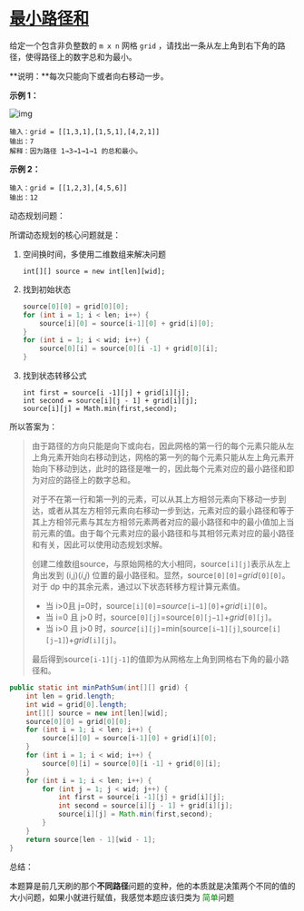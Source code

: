 # [最小路径和](https://leetcode-cn.com/problems/minimum-path-sum/)

给定一个包含非负整数的 `m x n` 网格 `grid` ，请找出一条从左上角到右下角的路径，使得路径上的数字总和为最小。

**说明：**每次只能向下或者向右移动一步。

 

**示例 1：**

![img](https://assets.leetcode.com/uploads/2020/11/05/minpath.jpg)

```
输入：grid = [[1,3,1],[1,5,1],[4,2,1]]
输出：7
解释：因为路径 1→3→1→1→1 的总和最小。
```

**示例 2：**

```
输入：grid = [[1,2,3],[4,5,6]]
输出：12
```



动态规划问题：

所谓动态规划的核心问题就是：

1. 空间换时间，多使用二维数组来解决问题

   ```int[][] source = new int[len][wid];```

2. 找到初始状态

   ```java
   source[0][0] = grid[0][0];
   for (int i = 1; i < len; i++) {
       source[i][0] = source[i-1][0] + grid[i][0];
   }
   for (int i = 1; i < wid; i++) {
       source[0][i] = source[0][i -1] + grid[0][i];
   }
   ```

3. 找到状态转移公式

   ```
   int first = source[i -1][j] + grid[i][j];
   int second = source[i][j - 1] + grid[i][j];
   source[i][j] = Math.min(first,second);
   ```

所以答案为：

> 由于路径的方向只能是向下或向右，因此网格的第一行的每个元素只能从左上角元素开始向右移动到达，网格的第一列的每个元素只能从左上角元素开始向下移动到达，此时的路径是唯一的，因此每个元素对应的最小路径和即为对应的路径上的数字总和。
>
> 对于不在第一行和第一列的元素，可以从其上方相邻元素向下移动一步到达，或者从其左方相邻元素向右移动一步到达，元素对应的最小路径和等于其上方相邻元素与其左方相邻元素两者对应的最小路径和中的最小值加上当前元素的值。由于每个元素对应的最小路径和与其相邻元素对应的最小路径和有关，因此可以使用动态规划求解。
>
> 创建二维数组source，与原始网格的大小相同，source`[i][j]`表示从左上角出发到 (i,j)(*i*,*j*) 位置的最小路径和。显然，source`[0][0]`=*grid*`[0][0]`。对于 dp 中的其余元素，通过以下状态转移方程计算元素值。
>
> - 当 i>0且 j=0时，source`[i][0]`=*source*`[i−1][0]`+*grid*`[i][0]`。
> - 当 i=0 且 j>0 时，source`[0][j]`=source`[0][j−1]`+*grid*`[0][j]`。
> - 当 i>0 且 j>0 时，*source*`[i][j]`=min(source`[i−1][j]`,source`[i][j−1]`)+*grid*`[i][j]`。
>
> 最后得到source`[i-1][j-1]`的值即为从网格左上角到网格右下角的最小路径和。

```java
public static int minPathSum(int[][] grid) {
    int len = grid.length;
    int wid = grid[0].length;
    int[][] source = new int[len][wid];
    source[0][0] = grid[0][0];
    for (int i = 1; i < len; i++) {
        source[i][0] = source[i-1][0] + grid[i][0];
    }
    for (int i = 1; i < wid; i++) {
        source[0][i] = source[0][i -1] + grid[0][i];
    }
    for (int i = 1; i < len; i++) {
        for (int j = 1; j < wid; j++) {
            int first = source[i -1][j] + grid[i][j];
            int second = source[i][j - 1] + grid[i][j];
            source[i][j] = Math.min(first,second);
        }
    }
    return source[len - 1][wid - 1];
}
```



总结：

本题算是前几天刷的那个**不同路径**问题的变种，他的本质就是决策两个不同的值的大小问题，如果小就进行赋值，我感觉本题应该归类为 <font color=green>简单</font>问题